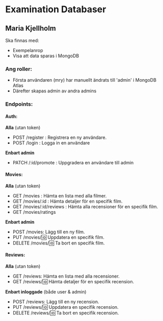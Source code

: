 # Examination Databaser
## Maria Kjellholm

Ska finnas med:
- Exempelanrop
- Visa att data sparas i MongoDB


### Ang roller:
- Första användaren (mry) har manuellt ändrats till 'admin' i MongoDB Atlas
- Därefter skapas admin av andra admins

### Endpoints:
####  Auth:
**Alla** (utan token)
- POST /register : Registrera en ny användare.
- POST /login : Logga in en användare

**Enbart admin**
- PATCH /:id/promote : Uppgradera en användare till admin

####  Movies:
**Alla** (utan token)
- GET /movies : Hämta en lista med alla filmer.
- GET /movies/:id : Hämta detaljer för en specifik film.
- GET /movies/:id/reviews : Hämta alla recensioner för en specifik film.
- GET /movies/ratings

**Enbart admin**
- POST /movies: Lägg till en ny film.
- PUT /movies/:id: Uppdatera en specifik film.
- DELETE /movies/:id: Ta bort en specifik film.

####  Reviews:
**Alla** (utan token)
- GET /reviews: Hämta en lista med alla recensioner.
- GET /reviews/:id: Hämta detaljer för en specifik recension.

**Enbart inloggade** (både user & admin)
- POST /reviews: Lägg till en ny recension.
- PUT /reviews/:id: Uppdatera en specifik recension.
- DELETE /reviews/:id: Ta bort en specifik recension.

